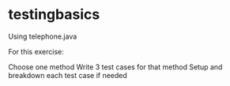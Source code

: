 # testingbasics

Using telephone.java

For this exercise:

Choose one method
Write 3 test cases for that method
Setup and breakdown each test case if needed
